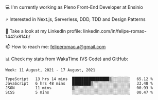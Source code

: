 💻 I'm currently working as Pleno Front-End Developer at Ensinio

⚡ Interested in Next.js, Serverless, DDD, TDD and Design Patterns

👥 Take a look at my LinkedIn profile: linkedin.com/in/felipe-romao-1442a814b/

📫 How to reach me: feliperomao.a@gmail.com

📊 Check my stats from WakaTime (VS Code) and GitHub:

<!--START_SECTION:waka-->
```text
Week: 11 August, 2021 - 17 August, 2021

TypeScript   13 hrs 14 mins  ████████████████▒░░░░░░░░   65.12 % 
JavaScript   6 hrs 48 mins   ████████▒░░░░░░░░░░░░░░░░   33.48 % 
JSON         11 mins         ▒░░░░░░░░░░░░░░░░░░░░░░░░   00.93 % 
SCSS         5 mins          ░░░░░░░░░░░░░░░░░░░░░░░░░   00.47 % 
```
<!--END_SECTION:waka-->
